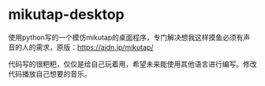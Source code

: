 # mikutap-desktop
使用python写的一个模仿mikutap的桌面程序，专门解决想我这样摸鱼必须有声音的人的需求，原版：https://aidn.jp/mikutap/

代码写的很粑粑，仅仅是给自己玩着用，希望未来能使用其他语言进行编写。修改代码播放自己想要的音乐。

